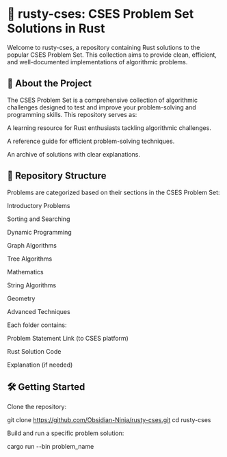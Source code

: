 # **🦀 rusty-cses: CSES Problem Set Solutions in Rust**

Welcome to rusty-cses, a repository containing Rust solutions to the popular CSES Problem Set. This collection aims to provide clean, efficient, and well-documented implementations of algorithmic problems.

## 🚀 About the Project

The CSES Problem Set is a comprehensive collection of algorithmic challenges designed to test and improve your problem-solving and programming skills. This repository serves as:

A learning resource for Rust enthusiasts tackling algorithmic challenges.

A reference guide for efficient problem-solving techniques.

An archive of solutions with clear explanations.

## 📂 Repository Structure

Problems are categorized based on their sections in the CSES Problem Set:

Introductory Problems

Sorting and Searching

Dynamic Programming

Graph Algorithms

Tree Algorithms

Mathematics

String Algorithms

Geometry

Advanced Techniques

Each folder contains:

Problem Statement Link (to CSES platform)

Rust Solution Code

Explanation (if needed)

## 🛠️ Getting Started

Clone the repository:

git clone https://github.com/Obsidian-Ninja/rusty-cses.git
cd rusty-cses

Build and run a specific problem solution:

cargo run --bin problem_name



